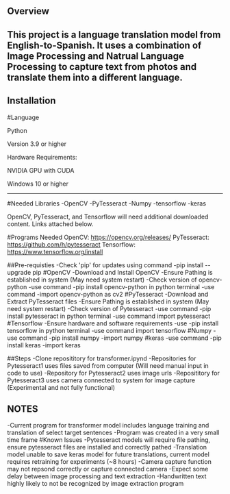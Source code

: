 ## Overview
This project is a language translation model from English-to-Spanish. 
It uses a combination of Image Processing and Natrual Language Processing to capture text from photos and translate them into a different language.
---------------------------------------------------------------------------------------------------------------------------------------------------
## Installation

#Language

Python
  
  Version 3.9 or higher
  
Hardware Requirements:

  NVIDIA GPU with CUDA  
  
  Windows 10 or higher
  
---------------------------------------------------------------------------------------------------------------------------------------------------  
#Needed Libraries
  -OpenCV
  -PyTesseract
  -Numpy
  -tensorflow
  -keras
  
OpenCV, PyTesseract, and Tensorflow will need additional downloaded content. Links attached below.

#Programs Needed
OpenCV: https://opencv.org/releases/
PyTesseract: https://github.com/h/pytesseract
Tensorflow: https://www.tensorflow.org/install

##Pre-requisties
-Check 'pip' for updates using command -pip install --upgrade pip
#OpenCV
-Download and Install OpenCV
-Ensure Pathing is established in system (May need system restart)
-Check version of opencv-python
-use command -pip install opencv-python in python terminal
-use command -import opencv-python as cv2
#PyTesseract
-Download and Extract PyTesseract files
-Ensure Pathing is established in system (May need system restart)
-Check version of Pytesseract
-use command -pip install pytesseract in python terminal
-use command import pytesseract
#Tensorflow
-Ensure hardware and software requirements
-use -pip install tensorflow in python terminal
-use command import tensorflow
#Numpy
-use command -pip install numpy
-import numpy
#keras
-use command -pip install keras
-import keras

##Steps
-Clone reposititory for transformer.ipynd 
  -Repositories for Pytesseract1 uses files saved from computer (Will need manual input in code to use)
  -Repository for Pytesseract2 uses image urls
  -Reposititory for Pytesseract3 uses camera connected to system for image capture (Experimental and not fully functional)

## NOTES
-Current program for transformer model includes language training and translation of select target sentences
-Program was created in a very small time frame
#Known Issues
-Pytesseract models will require file pathing, ensure pytesseract files are installed and correctly pathed
-Translation model unable to save keras model for future translations, current model requires retraining for experiments (~8 hours)
-Camera capture function may not repsond correctly or capture connected camera
-Expect some delay between image processing and text extraction
-Handwritten text highly likely to not be recognized by image extraction program
